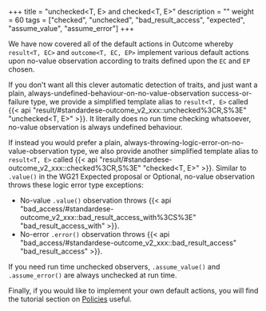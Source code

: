 +++
title = "unchecked<T, E> and checked<T, E>"
description = ""
weight = 60
tags = ["checked", "unchecked", "bad_result_access", "expected", "assume_value", "assume_error"]
+++

We have now covered all of the default actions in Outcome whereby `result<T, EC>` and `outcome<T, EC, EP>` implement
various default actions upon no-value observation according to traits defined upon the `EC` and `EP` chosen.

If you don't want all this clever automatic detection of traits, and just want a plain,
always-undefined-behaviour-on-no-value-observation success-or-failure type, we provide
a simplified template alias to `result<T, E>` called {{< api "result/#standardese-outcome_v2_xxx::unchecked%3CR,S%3E" "unchecked<T, E>" >}}. It literally does
no run time checking whatsoever, no-value observation is always undefined behaviour.

If instead you would prefer a plain, always-throwing-logic-error-on-no-value-observation
type, we also provide another simplified template alias to `result<T, E>` called {{< api "result/#standardese-outcome_v2_xxx::checked%3CR,S%3E" "checked<T, E>" >}}.
Similar to `.value()` in the WG21 Expected proposal or Optional, no-value observation throws
these logic error type exceptions:

- No-value `.value()` observation throws {{< api "bad_access/#standardese-outcome_v2_xxx::bad_result_access_with%3CS%3E" "bad_result_access_with<E>" >}}.
- No-error `.error()` observation throws {{< api "bad_access/#standardese-outcome_v2_xxx::bad_result_access" "bad_result_access" >}}.

If you need run time unchecked observers, `.assume_value()` and `.assume_error()` are
always unchecked at run time.

Finally, if you would like to implement your own default actions, you will find the
tutorial section on [Policies](../../policies) useful.
